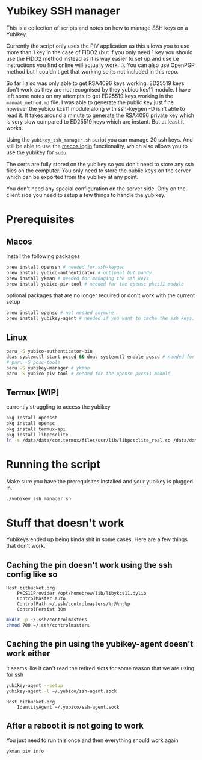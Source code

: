 # Yubikey SSH manager

This is a collection of scripts and notes on how to manage SSH keys on a Yubikey.

Currently the script only uses the PIV application as this allows you to use more than 1 key in the case of FIDO2 (but if you only need 1 key you should use the FIDO2 method instead as it is way easier to set up and use i.e instructions you find online will actually work...). You can also use OpenPGP method but I couldn't get that working so its not included in this repo.

So far I also was only able to get RSA4096 keys working. ED25519 keys don't work as they are not recognised by they yubico kcs11 module. I have left some notes on my attempts to get ED25519 keys working in the `manual_method.md` file. I was able to generate the public key just fine however the yubico kcs11 module along with ssh-keygen -D isn't able to read it. It takes around a minute to generate the RSA4096 private key which is very slow compared to ED25519 keys which are instant. But at least it works.

Using the `yubikey_ssh_manager.sh` script you can manage 20 ssh keys. And still be able to use the [macos login](https://support.yubico.com/hc/en-us/articles/360016649059-YubiKey-for-macOS-login) functionality, which also allows you to use the yubikey for `sudo`. 

The certs are fully stored on the yubikey so you don't need to store any ssh files on the computer. You only need to store the public keys on the server which can be exported from the yubikey at any point.

You don't need any special configuration on the server side. Only on the client side you need to setup a few things to handle the yubikey.

# Prerequisites

## Macos

Install the following packages

```bash
brew install openssh # needed for ssh-keygen
brew install yubico-authenticator # optional but handy
brew install ykman # needed for managing the ssh keys
brew install yubico-piv-tool # needed for the opensc pkcs11 module
```

optional packages that are no longer required or don't work with the current setup

```bash
brew install opensc # not needed anymore
brew install yubikey-agent # needed if you want to cache the ssh keys. otherwise you need to enter your pin every time doesn't work with the slots
```

## Linux

```bash
paru -S yubico-authenticator-bin
doas systemctl start pcscd && doas systemctl enable pcscd # needed for tools to work 
# paru -S pcsc-tools
paru -S yubikey-manager # ykman 
paru -S yubico-piv-tool # needed for the opensc pkcs11 module
```

## Termux [WIP]
currently struggling to access the yubikey

```bash
pkg install openssh
pkg install opensc
pkg install termux-api
pkg install libpcsclite
ln -s /data/data/com.termux/files/usr/lib/libpcsclite_real.so /data/data/com.termux/files/usr/lib/libpcsclite_real.so.1
```

# Running the script

Make sure you have the prerequisites installed and your yubikey is plugged in.
```bash
./yubikey_ssh_manager.sh
```

# Stuff that doesn't work

Yubikeys ended up being kinda shit in some cases. Here are a few things that don't work.

## Caching the pin doesn't work using the ssh config like so

```config
Host bitbucket.org
	PKCS11Provider /opt/homebrew/lib/libykcs11.dylib
	ControlMaster auto
	ControlPath ~/.ssh/controlmasters/%r@%h:%p
	ControlPersist 30m
```

```bash
mkdir -p ~/.ssh/controlmasters
chmod 700 ~/.ssh/controlmasters
```

## Caching the pin using the yubikey-agent doesn't work either

it seems like it can't read the retired slots for some reason that we are using for ssh

```bash
yubikey-agent --setup
yubikey-agent -l ~/.yubico/ssh-agent.sock
```

```config
Host bitbucket.org
	IdentityAgent ~/.yubico/ssh-agent.sock
```

## After a reboot it is not going to work

You just need to run this once and then everything should work again 

```bash
ykman piv info
```